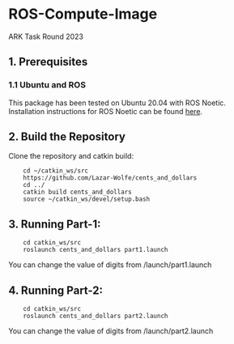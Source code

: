 # ROS-Compute-Image
ARK Task Round 2023
## 1. Prerequisites
### 1.1 **Ubuntu** and **ROS**
This package has been tested on Ubuntu 20.04 with ROS Noetic. Installation instructions for ROS Noetic can be found [here](http://wiki.ros.org/noetic/Installation).
<!-- 
### 1.2. **Libraries** 
We used the following libraries: [Numpy](https://numpy.org/)
```
    pip install numpy
``` -->

## 2. Build the Repository
Clone the repository and catkin build:
```
    cd ~/catkin_ws/src
    https://github.com/Lazar-Wolfe/cents_and_dollars
    cd ../
    catkin build cents_and_dollars
    source ~/catkin_ws/devel/setup.bash
```

## 3. Running Part-1: 
```
    cd catkin_ws/src
    roslaunch cents_and_dollars part1.launch
```
You can change the value of digits from /launch/part1.launch

## 4. Running Part-2: 
```
    cd catkin_ws/src
    roslaunch cents_and_dollars part2.launch
```
You can change the value of digits from /launch/part2.launch

